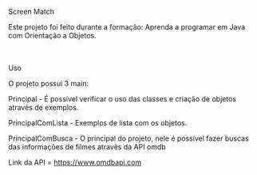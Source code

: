 Screen Match

Este projeto foi feito durante a formação: Aprenda a programar em Java com Orientação a Objetos.
<br><br><br>

Uso

O projeto possui 3 main:

Principal - É possível verificar o uso das classes e criação de objetos através de exemplos.

PrincipalComLista - Exemplos de lista com os objetos.

PrincipalComBusca - O principal do projeto, nele é possível fazer buscas das informações de filmes atravês da API omdb 

Link da API = https://www.omdbapi.com
